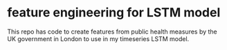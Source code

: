 # feature engineering for LSTM model
This repo has code to create features from public health measures by the UK government in London to use in my timeseries LSTM model.
